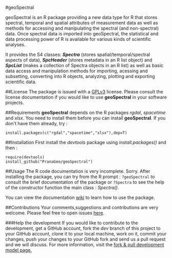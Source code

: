 #geoSpectral

geoSpectral is an R package providing a new data type for R that stores spectral, temporal and spatial attributes of measurement data as well as methods for accessing and manipulating the spectral (and non-spectral) data. Once spectral data is imported into geoSpectral, the statistical and data processing power of R is available for various kinds of scientific analyses.

It provides the S4 classes: **_Spectra_** (stores spatial/temporal/spectral aspects of data), **_SpcHeader_** (stores metadata in an R list object) and **_SpcList_** (makes a collection of Spectra objects in an R list) as well as basic data access and manipulation methods for importing, acessing and subsetting, converting into R objects, analyzing, plotting and exporting scientific data.

##License
The package is issued with a [GPLv3](http://www.gnu.org/copyleft/gpl.html) license. Please consult the license documentation if you would like to use **geoSpectral** in your software projects.

##Requirements
**geoSpectral** depends on the R packages *rgdal*, *spacetime* and *xlsx*. You need to install them before you can install **geoSpectral**. If you don't have them already, try :
```
install.packages(c("rgdal","spacetime","xlsx"),dep=T)
```

##Installation
First install the *devtools* package using *install.packages()* and then :
```
require(devtools)
install_github("PranaGeo/geoSpectral")
```
##Usage
The R code documentation is very incomplete. Sorry. After installing the package, you can try from the R prompt : ```?geoSpectral``` to consult the brief documentation of the package or ```?Spectra``` to  see the help of the constructor function the main class : *Spectra()*.

You can view the documentation [wiki](https://github.com/PranaGeo/geoSpectral/wiki) to learn how to use the package. 

##Contributions
Your comments,suggestions and contributions are very welcome. Please feel free to open issues [here](https://github.com/PranaGeo/geoSpectral/issues).

###Help the development
If you would like to contribute to the development, get a GitHub account, fork the *dev* branch of this project to your GitHub account, clone it to your local machine, work on it, commit your changes, push your changes to your GitHub fork and send us a pull request and we will discuss. For more information, visit the [fork & pull development model page.](https://help.github.com/articles/using-pull-requests/#fork--pull)

